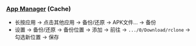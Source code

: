### [App Manager](https://github.com/MuntashirAkon/AppManager) (Cache)

- 长按应用 → 点击其他应用 → 备份/还原 → APK文件... → 备份
- 设置 → 备份/还原 → 备份位置 → 添加 → 前往 → `.../0/Download/rclone` → 勾选新位置 → 保存